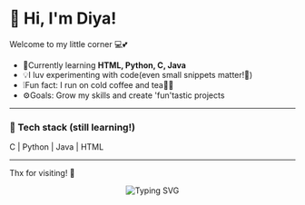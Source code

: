 # 🤍 Hi, I'm Diya!

Welcome to my little corner 💻💕

- 🌿Currently learning **HTML, Python, C, Java**
- 💡I luv experimenting with code(even small snippets matter!🌚)
- ❕Fun fact: I run on cold coffee and tea🧍‍♀️
- ⚙️Goals: Grow my skills and create 'fun'tastic projects
 
---

### 🎀 Tech stack (still learning!) 
C | Python | Java | HTML  

---

Thx for visiting! 🩷
<p align="center">
  <img src="https://readme-typing-svg.demolab.com?font=Fira+Code&size=24&pause=1000&color=FF69B4&center=true&vCenter=true&width=435&lines=Thanks+for+visiting+my+profile!+💖" alt="Typing SVG" />
</p>
